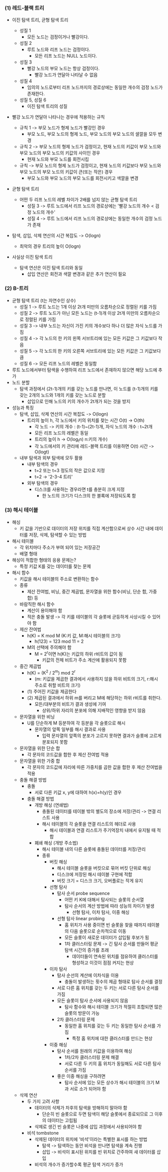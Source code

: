 ### (1) 레드-블랙 트리

- 이진 탐색 트리, 균형 탐색 트리
    - 성질 1
        - 모든 노드는 검정이거나 빨강이다.
    - 성질 2
        - 루트 노드와 리프 노드는 검정이다.
            - 모든 리프 노드는 NULL 노드이다.
    - 성질 3
        - 빨강 노드의 부모 노드는 항상 검정이다.
            - 빨강 노드가 연달아 나타날 수 없음
    - 성질 4
        - 임의의 노드로부터 리프 노드까지의 경로상에는 동일한 개수의 검정 노드가 존재한다.
    - 성질 5, 성질 6
        - 이진 탐색 트리의 성질
- 빨강 노드가 연달아 나타나는 경우에 적용하는 규칙
    - 규칙 1 -> 부모 노드가 형제 노드가 빨강인 경우
        - 부모 노드, 부모 노드의 형제 노드, 부모 노드의 부모 노드의 샐깔을 모두 변경
    - 규칙 2 -> 부모 노드의 형제 노드가 검정이고, 현재 노드의 키값이 부모 노드와 부모 노드의 부모 노드의 키값의 사이인 경우
        - 현재 노드와 부모 노드를 회전시킴
    - 규칙 -> 부모 노드의 형제 노드가 검정이고, 현재 노드의 키값보다 부모 노드와 부모 노드의 부모 노드의 키값이 큰(또는 작은) 경우
        - 부모 노드와 부모 노드의 부모 노드를 회전시키고 색깔을 변경

- 균형 탐색 트리
    - 어떤 두 리프 노드의 레벨 차이가 2배를 넘지 않는 균형 탐색 트리
        - 성질 3 -> 루트 노드에서 리프 노드의 경로상에는 '빨강 노드의 개수 < 검정 노드의 개수'
        - 성질 4 -> 루트 노드에서 리프 노드의 경로상에는 동일한 개수의 검정 노드가 존재
- 탐색, 삽입, 삭제 연산의 시간 복잡도 -> O(logn)
    - 최악의 경우 트리의 높이 O(logn)
- 사실상 이진 탐색 트리
    - 탐색 연산은 이진 탐색 트리와 동일
        - 삽입 연산은 회전과 색깔 변경과 같은 추가 연산이 필요

### (2) B-트리

- 균형 탐색 트리 (t는 자연수인 상수)
    - 성질 1 -> 루트 노드는 1개 이상 2t개 미만의 오름차순으로 정렬된 키를 가짐
    - 성질 2 -> 루트 노드가 아닌 모든 노드는 (t-1)개 이상 2t개 미만의 오름차순으로 정렬된 키를 가짐
    - 성질 3 -> 내부 노드는 자신이 가진 키의 개수보다 하나 더 많은 자식 노드를 가짐
    - 성질 4 -> 각 노드의 한 키의 왼쪽 서브트리에 있는 모든 키값은 그 키값보다 작음
    - 성질 5 -> 각 노드의 한 키의 오른쪽 서브트리에 있는 모든 키값은 그 키값보다 큼
    - 성질 6 -> 모든 리프 노드의 레벨은 동일함
- 루트 노드에서부터 탐색을 수행하여 리프 노드에서 존재하지 않으면 해당 노드에 추가
- 노드 분할
    - 탐색 과정에서 (2t-1)개의 키를 갖는 노드를 만나면, 이 노드를 (t-1)개의 키를 갖는 2개의 노드와 1개의 키를 갖는 노드로 분할
        - 삽입으로 인해 노드의 키의 개수가 2t개가 되는 것을 방지
- 성능과 특징
    - 탐색, 삽입, 삭제 연산의 시간 복잡도 -> O(logn)
        - 트리의 높이 h, 각 노드에서 키의 위치를 찾는 시간 O(t) -> O(th)
            - 각 노드 -> 키의 개수 : (t-1)~(2t-1)개, 자식 노드의 개수 : t~2t개
            - 모든 리프 노드의 레벨은 동일
            - 트리의 높이 h -> O(log<sub>t</sub>n) n:키의 개수)
            - 각 노드에서의 키 관리에 레드-블랙 트리를 이용하면 O(t) 시간 -> O(logt)
    - 내부 탐색과 외부 탐색에 모두 활용
        - 내부 탐색의 경우
            - t=2 또는 t=3 정도의 작은 값으로 지정
            - t=2 -> '2-3-4 트리'
        - 외부 탐색의 경우
            - 디스크를 사용하는 경우라면 t를 충분히 크게 지정
                - 한 노드의 크기가 디스크의 한 블록에 저장되도록 함

### (3) 해시 테이블

- 해싱
    - 키 값을 기반으로 데이터의 저장 위치를 직접 계산함으로써 상수 시간 내에 데이터를 저장, 삭제, 탐색할 수 있는 방법
- 해시 테이블
    - 각 위치마다 주소가 부여 되어 있는 저장공간
    - 배열 형태
- 해싱이 적합한 형태의 응용 문제는?
    - 특정 키값 K를 갖는 데이터를 찾는 문제
- 해시 함수
    - 키값을 해시 테이블의 주소로 변환하는 함수
    - 종류
        - 제산 잔여법, 비닝, 중간 제곱법, 문자열을 위한 함수(비닝, 단순 합, 가중 합) 등
    - 바람직한 해시 함수
        - 계산이 용이해야 함
        - 적은 충돌 발생 -> 각 키를 테이블의 각 슬롯에 균등하게 사상시킬 수 있어야 함
    - 제산 잔여법
        - h(K) = K mod M (K:키 값, M:해시 테이블의 크기)
            - h(123) = 123 mod 11 = 2
        - M의 선택에 주의해야 함
            - M = 2<sup>r</sup>이면 h(K)는 키값의 하위 r비트의 값이 됨
                - 키값의 전체 비트가 주소 계산에 활용되지 못함
    - 중간 제곱법
        - h(K) = (K<sup>2</sup> / 2<sup>m</sup>) mod 2<sup>r</sup>
            - (m: 키값을 제곱한 결과에서 사용하지 않을 하위 비트의 크기, r:해시 주소로 취할 비트의 크기)
        - (1) 주어진 키값을 제곱한다
        - (2) 제곱된 결과에서 하위 m를 버리고 M에 해당하는 하위 r비트를 취한다.
            - 모든/대부분의 비트가 결과 생성에 기여
                - 상위/하위 자리의 분포에 의해 지배적인 영향을 받지 않음
    - 문자열을 위한 비닝
        - U를 단순하게 M 등분하여 각 등분을 각 슬롯으로 해시
            - 문자열의 앞쪽 일부를 해시 결과로 사용
                - 입력 문자열의 앞쪽의 분포가 고르지 못하면 결과가 슬롯에 고르게 분포되지 못함
    - 문자열을 위한 단순 합
        - 각 문자의 코드값을 합한 후 제산 잔여법 적용
    - 문자열을 위한 가중 합
        - 각 문자의 코드값에 자리에 따른 가중치를 곱한 값을 합한 후 제산 잔여법을 적용
    - 충돌 해결 방법
        - 충돌
            - 서로 다른 키값 x, y에 대하여 h(x)=h(y)인 경우
        - 충돌 해결 방법
            - 개방 해싱 (연쇄법)
                - 충돌된 데이터를 테이블 밖의 별도의 장소에 저장/관리 -> 연결 리스트 사용
                - 해시 테이블의 각 슬롯을 연결 리스트의 헤더로 사용
                    - 해시 테이블과 연결 리스트가 주기억장치 내에서 유지될 때 적합
            - 폐쇄 해싱 (개방 주소법)
                - 해시 테이블 내의 다른 슬롯에 충돌된 데이터를 저장/관리
                - 종류
                    - 버킷 해싱
                        - 해시 테이블 슬롯을 버킷으로 묶어 버킷 단위로 해싱
                        - 디스크에 저장된 해시 테이블 구현에 적합
                        - 버킷 크기 = 디스크 크기, 오버플로는 작게 유지
                    - 선형 탐사
                        - 탐사 순서 probe sequence
                            - 어떤 키 K에 대해서 탐사되는 슬롯의 순서열
                            - 탐사 순서의 계산 방법에 따라 성능의 차이가 발생
                                - 선형 탐사, 이차 탐사, 이중 해싱
                        - 선형 탐사 linear probing
                            - 홈 위치가 사용 중이면 빈 슬롯을 찾을 때까지 테이블의 다음 슬롯으로 순차적으로 이동
                            - 모든 슬롯이 새로운 데이터가 삽입될 후보가 됨
                            - 1차 클러스터링 문제 -> 긴 탐사 순서를 만들어 평균 탐색 시간의 증가를 초래
                                - 데이터들이 연속된 위치를 점유하여 클러스터를 형성하고 이것이 점점 커지는 현상
                    - 이차 탐사
                        - 탐사 순선의 계산에 이차식을 이용
                            - 충돌이 발생하는 횟수의 제곱 형태로 탐사 순서를 결정
                        - 서로 다른 홈 위치를 갖는 두 키는 서로 다른 탐사 순서를 가짐
                        - 모든 슬롯이 탐사 순서에 사용되지 않음
                            - 탐사 함수와 해시 테이블 크기가 적절히 조합되면 많은 슬롯의 방문이 가능
                        - 2차 클러스터링 문제
                            - 동일한 홈 위치를 갖는 두 키는 동일한 탐사 순서를 가짐
                                - 특정 홈 위치에 대한 클러스터를 만드는 현상
                    - 이중 해싱
                        - 탐사 순서를 원래의 키값을 이용하여 해싱
                            - 1차/2차 클러스터링 문제 해결
                            - 서로 다른 두 키의 홈 위치가 동일해도 서로 다른 탐사 순서를 가짐
                        - 좋은 이중 해싱을 구하려면
                            - 탐사 순서에 있는 모든 상수가 해시 테이블의 크기 M과 서로 소가 되어야 함
    - 삭제 연산
        - 두 가지 고려 사항
            - 데이터의 삭제가 차후의 탐색을 방해하지 말아야 함
                - 단순히 빈 슬롯으로 두면 탐색이 해당 슬롯에서 종료되므로 그 이후의 데이터는 고립됨
            - 삭제로 생긴 빈 슬롯은 나중에 삽입 과정에서 사용되어야 함
        - 비석 tombstone
            - 삭제된 데이터의 위치에 '비석'이라는 특별한 표시를 하는 방법
                - 탐색 -> 탐색하는 동안 비석을 만나면 탐색을 계속 진행
                - 삽입 -> 비석이 표시된 위치를 빈 위치로 간주하여 새 데이터를 삽입
            - 비석의 개수가 증가할수록 평균 탐색 거리가 증가
